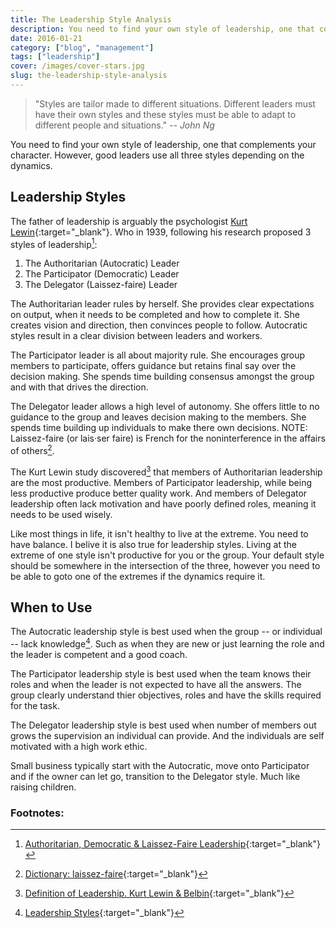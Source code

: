 ```yaml
---
title: The Leadership Style Analysis
description: You need to find your own style of leadership, one that complements your character. However, good leaders use all three styles depending on the dynamics.
date: 2016-01-21
category: ["blog", "management"]
tags: ["leadership"]
cover: /images/cover-stars.jpg
slug: the-leadership-style-analysis
---
```


> "Styles are tailor made to different situations. Different leaders must have their own styles and these styles must be able to adapt to different people and situations."
> <cite> -- John Ng</cite>

You need to find your own style of leadership, one that complements your character. However, good leaders use all three styles depending on the dynamics.

## Leadership Styles

The father of leadership is arguably the psychologist [Kurt Lewin](https://en.wikipedia.org/wiki/Kurt_Lewin){:target="_blank"}. Who in 1939, following his research proposed 3 styles of leadership[^enotes]:

1. The Authoritarian (Autocratic) Leader
2. The Participator (Democratic) Leader
3. The Delegator (Laissez-faire) Leader

The Authoritarian leader rules by herself. She provides clear expectations on output, when it needs to be completed and how to complete it. She creates vision and direction, then convinces people to follow. Autocratic styles result in a clear division between leaders and workers.

The Participator leader is all about majority rule. She encourages group members to participate, offers guidance but retains final say over the decision making. She spends time building consensus amongst the group and with that drives the direction.

The Delegator leader allows a high level of autonomy. She offers little to no guidance to the group and leaves decision making to the members. She spends time building up individuals to make there own decisions. NOTE: Laissez-faire (or lais·ser faire) is French for the noninterference in the affairs of others[^laissez-faire].

The Kurt Lewin study discovered[^definition-of-leadership] that members of Authoritarian leadership are the most productive. Members of Participator leadership, while being less productive produce better quality work. And members of Delegator leadership often lack motivation and have poorly defined roles, meaning it needs to be used wisely.

Like most things in life, it isn't healthy to live at the extreme. You need to have balance. I belive it is also true for leadership styles. Living at the extreme of one style isn't productive for you or the group. Your default style should be somewhere in the intersection of the three, however you need to be able to goto one of the extremes if the dynamics require it.

## When to Use

The Autocratic leadership style is best used when the group -- or individual -- lack knowledge[^leadership-styles]. Such as when they are new or just learning the role and the leader is competent and a good coach.

The Participator leadership style is best used when the team knows their roles and when the leader is not expected to have all the answers. The group clearly understand thier objectives, roles and have the skills required for the task.

The Delegator leadership style is best used when number of members out grows the supervision an individual can provide. And the individuals are self motivated with a high work ethic.

Small business typically start with the Autocratic, move onto Participator and if the owner can let go, transition to the Delegator style. Much like raising children.

### Footnotes:
[^enotes]: [Authoritarian, Democratic & Laissez-Faire Leadership](http://www.enotes.com/research-starters/authoritarian-democratic-laissez-faire-leadership){:target="_blank"}
[^laissez-faire]: [Dictionary: laissez-faire](http://www.dictionary.com/browse/laissez-faire){:target="_blank"}
[^definition-of-leadership]: [Definition of Leadership. Kurt Lewin & Belbin](https://nofinchaos.wordpress.com/2012/03/07/definition-of-leadership-kurt-lewin/){:target="_blank"}
[^leadership-styles]: [Leadership Styles](http://www.nwlink.com/~donclark/leader/leadstl.html){:target="_blank"}